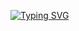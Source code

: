 [![Typing SVG](https://readme-typing-svg.demolab.com?font=Fira+Code&size=50&pause=1000&random=false&width=435&lines=Zero+Trust+Network+Architecture+Implementation)](https://git.io/typing-svg)
